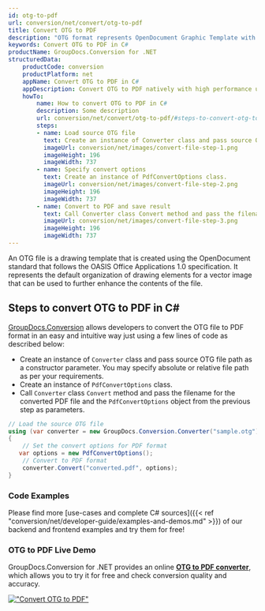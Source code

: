 ```yaml
---
id: otg-to-pdf
url: conversion/net/convert/otg-to-pdf
title: Convert OTG to PDF
description: "OTG format represents OpenDocument Graphic Template with .otg extension. Learn how to convert OTG to PDF file programmatically in C# language using GroupDocs.Conversion for .NET library."
keywords: Convert OTG to PDF in C#
productName: GroupDocs.Conversion for .NET
structuredData:
    productCode: conversion
    productPlatform: net
    appName: Convert OTG to PDF in C#
    appDescription: Convert OTG to PDF natively with high performance using C# language and server side GroupDocs.Conversion for .NET APIs, without the use of any software like Microsoft or Open Office.
    howTo:
        name: How to convert OTG to PDF in C# 
        description: Some description
        url: conversion/net/convert/otg-to-pdf/#steps-to-convert-otg-to-pdf-in-c
        steps:
        - name: Load source OTG file 
          text: Create an instance of Converter class and pass source OTG file path as a constructor parameter. You may specify absolute or relative file path as per your requirements. 
          imageUrl: conversion/net/images/convert-file-step-1.png
          imageHeight: 196
          imageWidth: 737
        - name: Specify convert options 
          text: Create an instance of PdfConvertOptions class.
          imageUrl: conversion/net/images/convert-file-step-2.png
          imageHeight: 196
          imageWidth: 737
        - name: Convert to PDF and save result 
          text: Call Converter class Convert method and pass the filename for the converted HTML file and the PdfConvertOptions object from the previous step as parameters.
          imageUrl: conversion/net/images/convert-file-step-3.png
          imageHeight: 196
          imageWidth: 737
---
```


An OTG file is a drawing template that is created using the OpenDocument standard that follows the OASIS Office Applications 1.0 specification. It represents the default organization of drawing elements for a vector image that can be used to further enhance the contents of the file.

## Steps to convert OTG to PDF in C#

[GroupDocs.Conversion](https://products.groupdocs.com/conversion/net) allows developers to convert the OTG file to PDF format in an easy and intuitive way just using a few lines of code as described below:

* Create an instance of `Converter` class and pass source OTG file path as a constructor parameter. You may specify absolute or relative file path as per your requirements. 
* Create an instance of `PdfConvertOptions` class.
* Call `Converter` class `Convert` method and pass the filename for the converted PDF file and the `PdfConvertOptions` object from the previous step as parameters.

```csharp
// Load the source OTG file
using (var converter = new GroupDocs.Conversion.Converter("sample.otg"))
{
    // Set the convert options for PDF format
   var options = new PdfConvertOptions();
    // Convert to PDF format
    converter.Convert("converted.pdf", options);
}
```

### Code Examples

Please find more [use-cases and complete C# sources]({{< ref "conversion/net/developer-guide/examples-and-demos.md" >}}) of our backend and frontend examples and try them for free!

### OTG to PDF Live Demo

GroupDocs.Conversion for .NET provides an online [**OTG to PDF converter**](https://products.groupdocs.app/conversion/otg-to-pdf), which allows you to try it for free and check conversion quality and accuracy.

[!["Convert OTG to PDF"](conversion/net/images/convert-to-pdf/convert-otg-to-pdf.png)](https://products.groupdocs.app/conversion/otg-to-pdf)